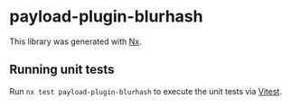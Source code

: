 # payload-plugin-blurhash

This library was generated with [Nx](https://nx.dev).

## Running unit tests

Run `nx test payload-plugin-blurhash` to execute the unit tests via [Vitest](https://vitest.dev/).
